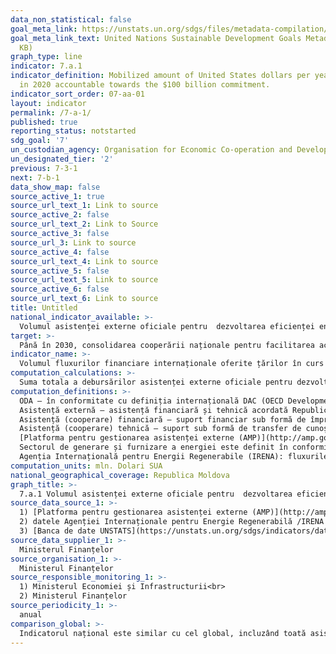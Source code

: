 ```yaml
---
data_non_statistical: false
goal_meta_link: https://unstats.un.org/sdgs/files/metadata-compilation/Metadata-Goal-7.pdf
goal_meta_link_text: United Nations Sustainable Development Goals Metadata (PDF 111
  KB)
graph_type: line
indicator: 7.a.1
indicator_definition: Mobilized amount of United States dollars per year starting
  in 2020 accountable towards the $100 billion commitment.
indicator_sort_order: 07-aa-01
layout: indicator
permalink: /7-a-1/
published: true
reporting_status: notstarted
sdg_goal: '7'
un_custodian_agency: Organisation for Economic Co-operation and Development (OECD)
un_designated_tier: '2'
previous: 7-3-1
next: 7-b-1
data_show_map: false
source_active_1: true
source_url_text_1: Link to source
source_active_2: false
source_url_text_2: Link to Source
source_active_3: false
source_url_3: Link to source
source_active_4: false
source_url_text_4: Link to source
source_active_5: false
source_url_text_5: Link to source
source_active_6: false
source_url_text_6: Link to source
title: Untitled
national_indicator_available: >-
  Volumul asistenței externe oficiale pentru  dezvoltarea eficienței energetice
target: >-
  Până în 2030, consolidarea cooperării naționale pentru facilitarea accesului la cercetări și tehnologii energetice curate, inclusiv energia regenerabilă, eficiența energetică și tehnologia avansată și mai curată de utilizare a combustibililor fosili, precum și promovarea investițiilor în infrastructura energetică și tehnologii energetice curate.
indicator_name: >-
  Volumul fluxurilor financiare internaționale oferite țărilor în curs de dezvoltare drept suport pentru cercetări și dezvoltare în domeniul energiei curate și producerea energiei regenerabile, inclusiv în sistemele hibride
computation_calculations: >-
  Suma totala a debursărilor asistenței externe oficiale pentru dezvoltare(ODA) de la toți donatorii pentru sectorul pentru sectorul de eficiență energetică,.
computation_definitions: >-
  ODA – în conformitate cu definiția internațională DAC (OECD Development Assistance Committee) aceasta reprezintă "fluxurile către țări și teritorii din lista DAC a beneficiarilor de ODA și ale instituțiilor multilaterale care sunt : (i) furnizate de agenții oficiale, inclusiv de guvernele naționale și locale sau de agențiile executive ale acestora; și (ii) fiecare tranzacție este gestionată cu obiectivul principal de promovare a dezvoltării economice și a bunăstării țărilor în curs de dezvoltare; și este de natură concesională și transmite un element de grant de cel puțin 25% (calculat la o rată de reducere de 10%). ( [A se vedea](http://www.oecd.org/dac/stats/officialdevelopmentassistancedefinitionandcoverage.htm) ) <br> 
  Asistență externă – asistență financiară și tehnică acordată Republicii Moldova, Guvernului și/sau altor autorități publice de către comunitatea creditorilor/donatorilor (art.9 din HG nr. 377 din 25.04.2018, cu privire la reglementarea cadrului instituțional și mecanismului de coordonare și management  al asistenței externe).<br> 
  Asistență (cooperare) financiară – suport financiar sub formă de împrumuturi, granturi, inclusiv livrări de bunuri și/sau lucrări pentru implementarea proiectelor/programelor;<br> 
  Asistență (cooperare) tehnică – suport sub formă de transfer de cunoștințe, inclusiv tehnologii, metodologii și tehnici în cadrul proiectelor/programelor;<br> 
  [Platforma pentru gestionarea asistenței externe (AMP)](http://amp.gov.md/TEMPLATE/ampTemplate/dashboard/build/index.html) – sistem informațional automatizat accesibil on-line, în cadrul căruia este încărcată și stocată informația privind proiectele/programele de asistență externă din Republica Moldova.<br> 
  Sectorul de generare și furnizare a energiei este definit în conformitate cu standardele DAC/OECD și cuprinde toate codurile sectoriale conform clasificării CRS din secțiunile 230, care includ următoarele coduri privind cercetare și dezvoltare în domeniul energiei curate și producției de energie regenerabilă, inclusiv în sistemele hibride: 1) 23065 Centrale hidroelectrice - inclusiv energia generatoare de baraje fluviale, 2) 23067 Energie solară - Inclusiv celule fotovoltaice, aplicații solare termice și încălzire solară, 3) 23068 Energia eoliană - Energia eoliană pentru ridicarea apei și generarea energiei electrice, 4) 23069 Energia valurilor și mareelor marină - Inclusiv conversia energiei termice oceanice, energia mareelor și valurilor, 5) 23066 Energie geotermală - Utilizarea energiei geotermale pentru generarea energiei electrice sau direct ca căldură pentru agricultură etc, 6) 23070 Biomasa, 7) 23082  Cercetare în domeniul energetic<br> 
  Agenția Internațională pentru Energii Regenerabile (IRENA): fluxurile acoperite de IRENA sunt definite ca toate creditele suplimentare, granturile și investițiile de capital primite de la țările donatoare, agențiile multilaterale și instituțiile  de finanțare suplimentare (inclusiv creditele la export, dacă sunt disponibile)  a dezvoltării în scopul cercetării și dezvoltării energiei curate și a producției de energie regenerabilă, inclusiv în sistemele hibride.
computation_units: mln. Dolari SUA
national_geographical_coverage: Republica Moldova
graph_title: >-
  7.a.1 Volumul asistenței externe oficiale pentru  dezvoltarea eficienței energetice
source_data_source_1: >-
  1) [Platforma pentru gestionarea asistenței externe (AMP)](http://amp.gov.md/portal/sites/default/files/inline/amp-planul_de_gestiune_a_datelor_0.pdf)  <br> 
  2) datele Agenției Internaționale pentru Energie Regenerabilă /IRENA care acorda asistenta externa în sectorul de eficiență energetică pentru RM<br> 
  3) [Banca de date UNSTATS](https://unstats.un.org/sdgs/indicators/database/)
source_data_supplier_1: >-
  Ministerul Finanțelor
source_organisation_1: >-
  Ministerul Finanțelor
source_responsible_monitoring_1: >-
  1) Ministerul Economiei și Infrastructurii<br> 
  2) Ministerul Finanțelor
source_periodicity_1: >-
  anual
comparison_global: >-
  Indicatorul național este similar cu cel global, incluzând toată asistenta externa pentru dezvoltarea sectorului vizat
---
```

